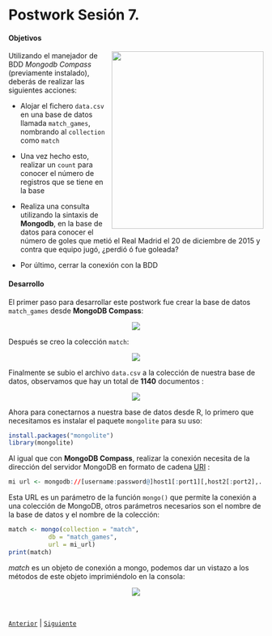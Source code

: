# Postwork Sesión 7. 

#### Objetivos

<img src="../Imágenes/logo-mongodb.png" align="right" height="350" width="300">

Utilizando el manejador de BDD _Mongodb Compass_ (previamente instalado), deberás de realizar las siguientes acciones: 

- Alojar el fichero  `data.csv` en una base de datos llamada `match_games`, nombrando al `collection` como `match`

- Una vez hecho esto, realizar un `count` para conocer el número de registros que se tiene en la base

- Realiza una consulta utilizando la sintaxis de **Mongodb**, en la base de datos para conocer el número de goles que metió el Real Madrid el 20 de diciembre de 2015 y contra que equipo jugó, ¿perdió ó fue goleada?

- Por último, cerrar la conexión con la BDD

#### Desarrollo

El primer paso para desarrollar este postwork fue crear la base de datos `match_games` desde **MongoDB Compass**:

<p align="center">
<img src="../Imágenes/Postwork7.1.png">
</p>

Después se creo la colección `match`:

<p align="center">
<img src="../Imágenes/Postwork7.2.png">
</p>

Finalmente se subio el archivo `data.csv` a la colección de nuestra base de datos, observamos que hay un total de **1140** documentos :

<p align="center">
<img src="../Imágenes/Postwork7.3.png">
</p>

Ahora para conectarnos a nuestra base de datos desde R, lo primero que necesitamos es instalar el paquete `mongolite` para su uso:

```R
install.packages("mongolite")
library(mongolite)
```

Al igual que con **MongoDB Compass**, realizar la conexión necesita de la dirección del servidor MongoDB en formato de cadena [URI](https://docs.mongodb.com/manual/reference/connection-string/) :

```R
mi url <- mongodb://[username:password@]host1[:port1][,host2[:port2],...[/[database][?options]]
```

Esta URL es un parámetro de la función `mongo()` que permite la conexión a una colección de MongoDB, otros parámetros necesarios son el nombre de la base de datos y el nombre de la colección:

```R
match <- mongo(collection = "match",
           db = "match_games", 
           url = mi_url)
print(match)           
```

*match* es un objeto de conexión a mongo, podemos dar un vistazo a los métodos de este objeto imprimiéndolo en la consola:

<p align="center">
<img src="../Imágenes/Postwork7.4.png">
</p>


<br/>

[`Anterior`](../Postwork6) | [`Siguiente`](../Postwork8)      

</div>
